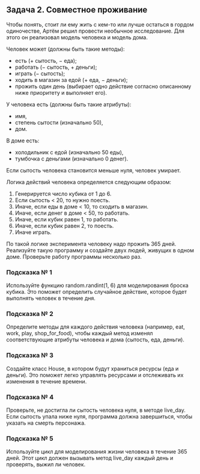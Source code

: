 ## Задача 2. Совместное проживание

Чтобы понять, стоит ли ему жить с кем-то или лучше остаться в гордом
одиночестве, Артём решил провести необычное исследование. Для этого он
реализовал модель человека и модель дома.

Человек может (должны быть такие методы):

- есть (+ сытость, − еда);
- работать (− сытость, + деньги);
- играть (− сытость);
- ходить в магазин за едой (+ еда, − деньги);
- прожить один день (выбирает одно действие согласно описанному ниже
приоритету и выполняет его).

У человека есть (должны быть такие атрибуты):

- имя,
- степень сытости (изначально 50),
- дом.

В доме есть:
- холодильник с едой (изначально 50 еды),
- тумбочка с деньгами (изначально 0 денег).

Если сытость человека становится меньше нуля, человек умирает.

Логика действий человека определяется следующим образом:

1. Генерируется число кубика от 1 до 6.
2. Если сытость < 20, то нужно поесть.
3. Иначе, если еды в доме < 10, то сходить в магазин.
4. Иначе, если денег в доме < 50, то работать.
5. Иначе, если кубик равен 1, то работать.
6. Иначе, если кубик равен 2, то поесть.
7. Иначе играть.

По такой логике эксперимента человеку надо прожить 365 дней.
Реализуйте такую программу и создайте двух людей, живущих в одном доме.
Проверьте работу программы несколько раз.

### Подсказка № 1
Используйте функцию random.randint(1, 6) для моделирования броска кубика. Это
поможет определить случайное действие, которое будет выполнять человек в течение
дня.

### Подсказка № 2
Определите методы для каждого действия человека (например, eat, work, play,
shop_for_food), чтобы каждый метод изменял соответствующие атрибуты человека
и дома (сытость, еда, деньги).

### Подсказка № 3
Создайте класс House, в котором будут храниться ресурсы (еда и деньги). Это поможет
легко управлять ресурсами и отслеживать их изменения в течение времени.

### Подсказка № 4
Проверьте, не достигла ли сытость человека нуля, в методе live_day. Если сытость
упала ниже нуля, программа должна завершиться, чтобы указать на смерть
персонажа.

### Подсказка № 5
Используйте цикл для моделирования жизни человека в течение 365 дней. Этот цикл
должен вызывать метод live_day каждый день и проверять, выжил ли человек.
